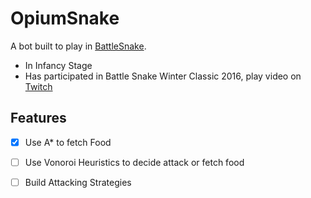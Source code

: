 # OpiumSnake

A bot built to play in [BattleSnake](https://play.battlesnake.com).

- In Infancy Stage
- Has participated in Battle Snake Winter Classic 2016, play video on [Twitch](https://www.twitch.tv/videos/509350320?t=00h40m40s)

## Features

- [x] Use A\* to fetch Food 
- [ ] Use Vonoroi Heuristics to decide attack or fetch food
- [ ] Build Attacking Strategies

